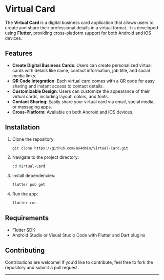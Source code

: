 # Virtual Card

The **Virtual Card** is a digital business card application that allows users to create and share their professional details in a virtual format. It is developed using **Flutter**, providing cross-platform support for both Android and iOS devices.

## Features

- **Create Digital Business Cards**: Users can create personalized virtual cards with details like name, contact information, job title, and social media links.
- **QR Code Integration**: Each virtual card comes with a QR code for easy sharing and instant access to contact details.
- **Customizable Design**: Users can customize the appearance of their virtual cards, including layout, colors, and fonts.
- **Contact Sharing**: Easily share your virtual card via email, social media, or messaging apps.
- **Cross-Platform**: Available on both Android and iOS devices.

## Installation

1. Clone the repository:
    ```bash
    git clone https://github.com/as4dmin/Virtual-Card.git
    ```

2. Navigate to the project directory:
    ```bash
    cd Virtual-Card
    ```

3. Install dependencies:
    ```bash
    flutter pub get
    ```

4. Run the app:
    ```bash
    flutter run
    ```

## Requirements

- Flutter SDK
- Android Studio or Visual Studio Code with Flutter and Dart plugins

## Contributing

Contributions are welcome! If you'd like to contribute, feel free to fork the repository and submit a pull request.

---

